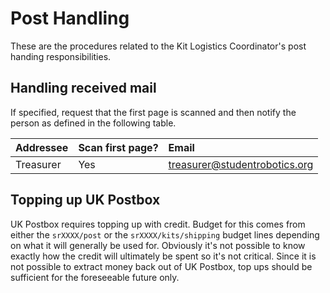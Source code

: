 # Post Handling

These are the procedures related to the Kit Logistics Coordinator's post handing responsibilities.

## Handling received mail

If specified, request that the first page is scanned and then notify the person as defined in the following table.

| Addressee | Scan first page? | Email |
| :--- | :--- | :--- |
| Treasurer | Yes | treasurer@studentrobotics.org |

## Topping up UK Postbox

UK Postbox requires topping up with credit. Budget for this comes from either the `srXXXX/post` or the `srXXXX/kits/shipping` budget lines depending on what it will generally be used for. Obviously it's not possible to know exactly how the credit will ultimately be spent so it's not critical. Since it is not possible to extract money back out of UK Postbox, top ups should be sufficient for the foreseeable future only.

